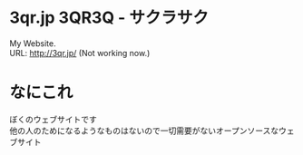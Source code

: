 # 3qr.jp 3QR3Q - サクラサク
My Website.
<br>URL: http://3qr.jp/ (Not working now.)
# なにこれ
ぼくのウェブサイトです
<br>他の人のためになるようなものはないので一切需要がないオープンソースなウェブサイト
